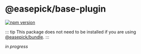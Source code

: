 # @easepick/base-plugin

[![npm version](https://badge.fury.io/js/@easepick%2Fbase-plugin.svg)](https://www.npmjs.com/package/@easepick/base-plugin)

::: tip
This package does not need to be installed if you are using [@easepick/bundle](/packages/bundle).
:::

_in progress_

<ClientOnly>
  <autoversion/>
</ClientOnly>
